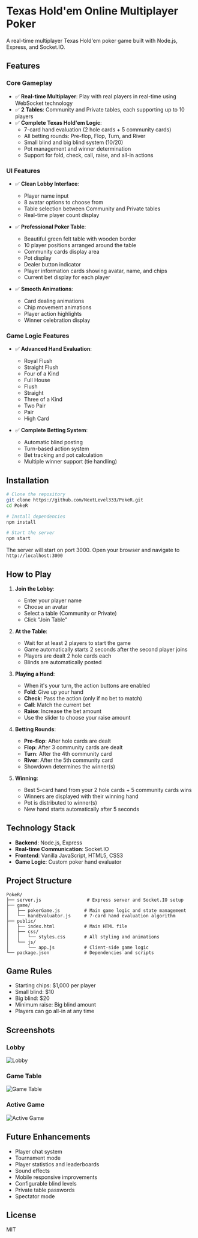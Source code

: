 # Texas Hold'em Online Multiplayer Poker

A real-time multiplayer Texas Hold'em poker game built with Node.js, Express, and Socket.IO.

## Features

### Core Gameplay
- ✅ **Real-time Multiplayer**: Play with real players in real-time using WebSocket technology
- ✅ **2 Tables**: Community and Private tables, each supporting up to 10 players
- ✅ **Complete Texas Hold'em Logic**:
  - 7-card hand evaluation (2 hole cards + 5 community cards)
  - All betting rounds: Pre-flop, Flop, Turn, and River
  - Small blind and big blind system ($10/$20)
  - Pot management and winner determination
  - Support for fold, check, call, raise, and all-in actions

### UI Features
- ✅ **Clean Lobby Interface**:
  - Player name input
  - 8 avatar options to choose from
  - Table selection between Community and Private tables
  - Real-time player count display
  
- ✅ **Professional Poker Table**:
  - Beautiful green felt table with wooden border
  - 10 player positions arranged around the table
  - Community cards display area
  - Pot display
  - Dealer button indicator
  - Player information cards showing avatar, name, and chips
  - Current bet display for each player
  
- ✅ **Smooth Animations**:
  - Card dealing animations
  - Chip movement animations
  - Player action highlights
  - Winner celebration display

### Game Logic Features
- ✅ **Advanced Hand Evaluation**:
  - Royal Flush
  - Straight Flush
  - Four of a Kind
  - Full House
  - Flush
  - Straight
  - Three of a Kind
  - Two Pair
  - Pair
  - High Card
  
- ✅ **Complete Betting System**:
  - Automatic blind posting
  - Turn-based action system
  - Bet tracking and pot calculation
  - Multiple winner support (tie handling)

## Installation

```bash
# Clone the repository
git clone https://github.com/NextLevel333/PokeR.git
cd PokeR

# Install dependencies
npm install

# Start the server
npm start
```

The server will start on port 3000. Open your browser and navigate to `http://localhost:3000`

## How to Play

1. **Join the Lobby**:
   - Enter your player name
   - Choose an avatar
   - Select a table (Community or Private)
   - Click "Join Table"

2. **At the Table**:
   - Wait for at least 2 players to start the game
   - Game automatically starts 2 seconds after the second player joins
   - Players are dealt 2 hole cards each
   - Blinds are automatically posted

3. **Playing a Hand**:
   - When it's your turn, the action buttons are enabled
   - **Fold**: Give up your hand
   - **Check**: Pass the action (only if no bet to match)
   - **Call**: Match the current bet
   - **Raise**: Increase the bet amount
   - Use the slider to choose your raise amount

4. **Betting Rounds**:
   - **Pre-flop**: After hole cards are dealt
   - **Flop**: After 3 community cards are dealt
   - **Turn**: After the 4th community card
   - **River**: After the 5th community card
   - Showdown determines the winner(s)

5. **Winning**:
   - Best 5-card hand from your 2 hole cards + 5 community cards wins
   - Winners are displayed with their winning hand
   - Pot is distributed to winner(s)
   - New hand starts automatically after 5 seconds

## Technology Stack

- **Backend**: Node.js, Express
- **Real-time Communication**: Socket.IO
- **Frontend**: Vanilla JavaScript, HTML5, CSS3
- **Game Logic**: Custom poker hand evaluator

## Project Structure

```
PokeR/
├── server.js                 # Express server and Socket.IO setup
├── game/
│   ├── pokerGame.js         # Main game logic and state management
│   └── handEvaluator.js     # 7-card hand evaluation algorithm
├── public/
│   ├── index.html           # Main HTML file
│   ├── css/
│   │   └── styles.css       # All styling and animations
│   └── js/
│       └── app.js           # Client-side game logic
└── package.json             # Dependencies and scripts
```

## Game Rules

- Starting chips: $1,000 per player
- Small blind: $10
- Big blind: $20
- Minimum raise: Big blind amount
- Players can go all-in at any time

## Screenshots

### Lobby
![Lobby](https://github.com/user-attachments/assets/69e759b9-89bd-48e3-b9a6-dd5984b472ed)

### Game Table
![Game Table](https://github.com/user-attachments/assets/6a0bbff1-34c9-4932-a648-0a8a9694666e)

### Active Game
![Active Game](https://github.com/user-attachments/assets/6505f959-c267-47bf-a6eb-79470ab5fda6)

## Future Enhancements

- Player chat system
- Tournament mode
- Player statistics and leaderboards
- Sound effects
- Mobile responsive improvements
- Configurable blind levels
- Private table passwords
- Spectator mode

## License

MIT